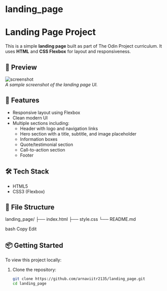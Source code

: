 # landing_page

# Landing Page Project

This is a simple **landing page** built as part of The Odin Project curriculum. It uses **HTML** and **CSS Flexbox** for layout and responsiveness.

## 📸 Preview

![screenshot](screenshot.png)  
*A sample screenshot of the landing page UI.*

## 🚀 Features

- Responsive layout using Flexbox
- Clean modern UI
- Multiple sections including:
  - Header with logo and navigation links
  - Hero section with a title, subtitle, and image placeholder
  - Information boxes
  - Quote/testimonial section
  - Call-to-action section
  - Footer

## 🛠️ Tech Stack

- HTML5  
- CSS3 (Flexbox)

## 📂 File Structure

landing_page/
├── index.html
├── style.css
└── README.md

bash
Copy
Edit

## 📦 Getting Started

To view this project locally:

1. Clone the repository:
   ```bash
   git clone https://github.com/arnaviitr2135/landing_page.git
   cd landing_page

